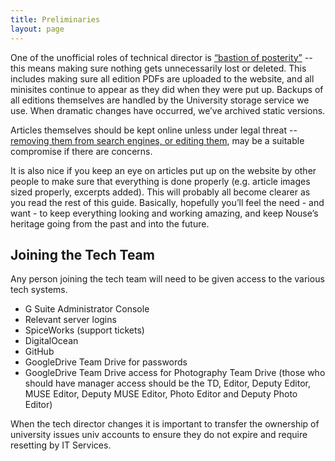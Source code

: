```yaml
---
title: Preliminaries
layout: page
---
```


One of the unofficial roles of technical director is [“bastion of posterity”](http://www.nouse.co.uk/2009/04/27/a-window-to-the-past/) -- this means making sure nothing gets unnecessarily lost or deleted.
This includes making sure all edition PDFs are uploaded to the website, and all minisites continue to appear as they did when they were put up.  Backups of all editions themselves are handled by the University storage service we use.
When dramatic changes have occurred, we’ve archived static versions.

Articles themselves should be kept online unless under legal threat -- [removing them from search engines, or editing them](removing-content.html), may be a suitable compromise if there are concerns.

It is also nice if you keep an eye on articles put up on the website by other people to make sure that everything is done properly (e.g. article images sized properly, excerpts added).
This will probably all become clearer as you read the rest of this guide.
Basically, hopefully you’ll feel the need - and want - to keep everything looking and working amazing, and keep Nouse’s heritage going from the past and into the future.

## Joining the Tech Team

Any person joining the tech team will need to be given access to the various tech systems.

* G Suite Administrator Console
* Relevant server logins
* SpiceWorks (support tickets)
* DigitalOcean
* GitHub
* GoogleDrive Team Drive for passwords
* GoogleDrive Team Drive access for Photography Team Drive (those who should have manager access should be the TD, Editor, Deputy Editor, MUSE Editor, Deputy MUSE Editor, Photo Editor and Deputy Photo Editor)

When the tech director changes it is important to transfer the ownership of university issues univ accounts to ensure they do not expire and require resetting by IT Services.
